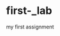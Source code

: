 # first-_lab
my first assignment
>>>>>>>>>>>>>>>>>>>>>>>>>>>>>>>>>>>
<!DOCTYPE> 	
<html>	
<head>	
<title>	
<body>	
<h1> to <h6>	
<p>	
<br>	
<hr>	
<!--...-->	
<big>	
<blockquote>	
<center>	
<em>	
<i>	
<mark>	
<pre>	
<small>	
<strong>
<form>	
<input>	
<textarea>	
<button>	
<select>	
<option>	
<label>	
<img>	
<area>	
<figure>	
<audio>	
<video>	
<a>	
<link>	
<nav>	
<ul>	
<ol>	
<li>	
<dir>	
<dt>	
<dd>	
<table>	
<th>	
<tr>	
<td>	
<thead>	
<tbody>	
<tfoot>	
<style>	
<div>	
<span>	
<header>	
<footer>	
<main>	
<section>	
<article>	
<aside>	
<head>	
<meta>	
<textarea>
<input>
<select>
<script>

